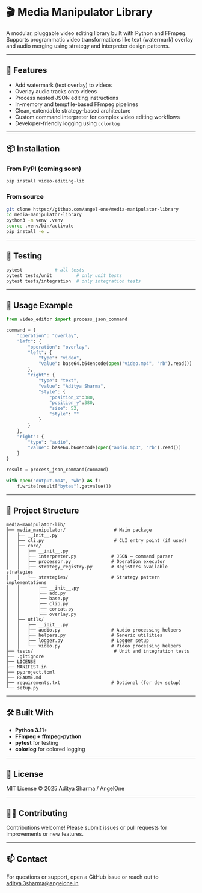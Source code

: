 # 🎬 Media Manipulator Library

A modular, pluggable video editing library built with Python and FFmpeg. 
Supports programmatic video transformations like text (watermark) overlay and audio merging using strategy and interpreter design patterns.

---

## 🚀 Features

- Add watermark (text overlay) to videos
- Overlay audio tracks onto videos
- Process nested JSON editing instructions
- In-memory and tempfile-based FFmpeg pipelines
- Clean, extendable strategy-based architecture
- Custom command interpreter for complex video editing workflows
- Developer-friendly logging using `colorlog`

---

## 📦 Installation

### From PyPI (coming soon)
```bash
pip install video-editing-lib
```

### From source
```bash
git clone https://github.com/angel-one/media-manipulator-library
cd media-manipulator-library
python3 -m venv .venv
source .venv/bin/activate
pip install -e .
```

---

## 🧪 Testing

```bash
pytest            # all tests
pytest tests/unit         # only unit tests
pytest tests/integration  # only integration tests
```

---

## 🔧 Usage Example

```python
from video_editor import process_json_command

command = {
    "operation": "overlay",
    "left": {
        "operation": "overlay",
        "left": {
            "type": "video",
            "value": base64.b64encode(open("video.mp4", "rb").read())
        },
        "right": {
            "type": "text",
            "value": "Aditya Sharma",
            "style": {
                "position_x":380,
                "position_y":380,
                "size": 52,
                "style": ""
            }
        }
    },
    "right": {
        "type": "audio",
        "value": base64.b64encode(open("audio.mp3", "rb").read())
    }
}

result = process_json_command(command)

with open("output.mp4", "wb") as f:
    f.write(result["bytes"].getvalue())
```

---

## 📂 Project Structure

```
media-manipulator-lib/
├── media_manipulator/                  # Main package
│   ├── __init__.py
│   ├── cli.py                          # CLI entry point (if used)
│   ├── core/
│   │   ├── __init__.py
│   │   ├── interpreter.py             # JSON → command parser
│   │   ├── processor.py               # Operation executor
│   │   ├── strategy_registry.py       # Registers available strategies
│   │   └── strategies/                # Strategy pattern implementations
│   │       ├── __init__.py
│   │       ├── add.py
│   │       ├── base.py
│   │       ├── clip.py
│   │       ├── concat.py
│   │       ├── overlay.py
│   ├── utils/
│   │   ├── __init__.py
│   │   ├── audio.py                   # Audio processing helpers
│   │   ├── helpers.py                 # Generic utilities
│   │   ├── logger.py                  # Logger setup
│   │   └── video.py                   # Video processing helpers
├── tests/                              # Unit and integration tests
├── .gitignore
├── LICENSE
├── MANIFEST.in
├── pyproject.toml
├── README.md
├── requirements.txt                   # Optional (for dev setup)
└── setup.py
```

---

## 🛠️ Built With

- **Python 3.11+**
- **FFmpeg + ffmpeg-python**
- **pytest** for testing
- **colorlog** for colored logging

---

## 📜 License

MIT License © 2025 Aditya Sharma / AngelOne

---

## 🙋‍♂️ Contributing

Contributions welcome! Please submit issues or pull requests for improvements or new features.

---

## 📫 Contact

For questions or support, open a GitHub issue or reach out to aditya.3sharma@angelone.in